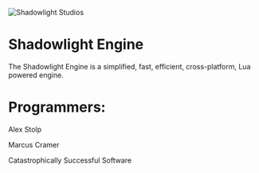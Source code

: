 ![Shadowlight Studios](https://cdn.discordapp.com/attachments/368414456088231936/368415664639311873/Background.png)


# Shadowlight Engine

The Shadowlight Engine is a simplified, fast, efficient, cross-platform, Lua powered engine.

# Programmers:

Alex Stolp

Marcus Cramer

Catastrophically Successful Software
